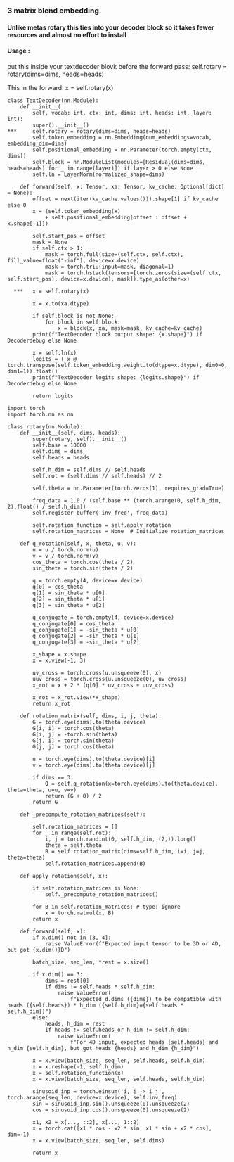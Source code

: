### 3 matrix blend embedding.
#### Unlike metas rotary this ties into your decoder block so it takes fewer resources and almost no effort to install
#### Usage : 

put this inside your textdecoder blovk before the forward pass:
self.rotary = rotary(dims=dims, heads=heads)

This in the forward:
x = self.rotary(x)

    
    class TextDecoder(nn.Module):
        def __init__(
            self, vocab: int, ctx: int, dims: int, heads: int, layer: int):
            super().__init__()
    ***     self.rotary = rotary(dims=dims, heads=heads)
            self.token_embedding = nn.Embedding(num_embeddings=vocab, embedding_dim=dims)
            self.positional_embedding = nn.Parameter(torch.empty(ctx, dims))
            self.block = nn.ModuleList(modules=[Residual(dims=dims, heads=heads) for _ in range(layer)]) if layer > 0 else None
            self.ln = LayerNorm(normalized_shape=dims)
      
        def forward(self, x: Tensor, xa: Tensor, kv_cache: Optional[dict] = None):      
            offset = next(iter(kv_cache.values())).shape[1] if kv_cache else 0
            x = (self.token_embedding(x)
                + self.positional_embedding[offset : offset + x.shape[-1]])
            
            self.start_pos = offset
            mask = None
            if self.ctx > 1:
                mask = torch.full(size=(self.ctx, self.ctx), fill_value=float("-inf"), device=x.device)
                mask = torch.triu(input=mask, diagonal=1)
                mask = torch.hstack(tensors=[torch.zeros(size=(self.ctx, self.start_pos), device=x.device), mask]).type_as(other=x)
    
      ***   x = self.rotary(x)
       
            x = x.to(xa.dtype)
    
            if self.block is not None:
                for block in self.block:
                    x = block(x, xa, mask=mask, kv_cache=kv_cache)
            print(f"TextDecoder block output shape: {x.shape}") if Decoderdebug else None
    
            x = self.ln(x)
            logits = ( x @ torch.transpose(self.token_embedding.weight.to(dtype=x.dtype), dim0=0, dim1=1)).float()
            print(f"TextDecoder logits shape: {logits.shape}") if Decoderdebug else None
    
            return logits
    
    import torch
    import torch.nn as nn
            
    class rotary(nn.Module):
        def __init__(self, dims, heads):
            super(rotary, self).__init__()
            self.base = 10000
            self.dims = dims
            self.heads = heads
    
            self.h_dim = self.dims // self.heads
            self.rot = (self.dims // self.heads) // 2
    
            self.theta = nn.Parameter(torch.zeros(1), requires_grad=True)
            
            freq_data = 1.0 / (self.base ** (torch.arange(0, self.h_dim, 2).float() / self.h_dim))
            self.register_buffer('inv_freq', freq_data)
    
            self.rotation_function = self.apply_rotation
            self.rotation_matrices = None  # Initialize rotation_matrices
    
        def q_rotation(self, x, theta, u, v):
            u = u / torch.norm(u)
            v = v / torch.norm(v)
            cos_theta = torch.cos(theta / 2)
            sin_theta = torch.sin(theta / 2)
    
            q = torch.empty(4, device=x.device)
            q[0] = cos_theta
            q[1] = sin_theta * u[0]
            q[2] = sin_theta * u[1]
            q[3] = sin_theta * u[2]
    
            q_conjugate = torch.empty(4, device=x.device)
            q_conjugate[0] = cos_theta
            q_conjugate[1] = -sin_theta * u[0]
            q_conjugate[2] = -sin_theta * u[1]
            q_conjugate[3] = -sin_theta * u[2]
    
            x_shape = x.shape
            x = x.view(-1, 3)
    
            uv_cross = torch.cross(u.unsqueeze(0), x)
            uuv_cross = torch.cross(u.unsqueeze(0), uv_cross)
            x_rot = x + 2 * (q[0] * uv_cross + uuv_cross)
            
            x_rot = x_rot.view(*x_shape)
            return x_rot
    
        def rotation_matrix(self, dims, i, j, theta):
            G = torch.eye(dims).to(theta.device)
            G[i, i] = torch.cos(theta)
            G[i, j] = -torch.sin(theta)
            G[j, i] = torch.sin(theta)
            G[j, j] = torch.cos(theta)
    
            u = torch.eye(dims).to(theta.device)[i]
            v = torch.eye(dims).to(theta.device)[j]
    
            if dims == 3:
                Q = self.q_rotation(x=torch.eye(dims).to(theta.device), theta=theta, u=u, v=v)
                return (G + Q) / 2
            return G
    
        def _precompute_rotation_matrices(self):
    
            self.rotation_matrices = []
            for _ in range(self.rot):
                i, j = torch.randint(0, self.h_dim, (2,)).long()
                theta = self.theta
                B = self.rotation_matrix(dims=self.h_dim, i=i, j=j, theta=theta)
                self.rotation_matrices.append(B)
    
        def apply_rotation(self, x):
    
            if self.rotation_matrices is None:
                self._precompute_rotation_matrices()
    
            for B in self.rotation_matrices: # type: ignore
                x = torch.matmul(x, B)
            return x
    
        def forward(self, x):
            if x.dim() not in [3, 4]:
                raise ValueError(f"Expected input tensor to be 3D or 4D, but got {x.dim()}D")
    
            batch_size, seq_len, *rest = x.size()
    
            if x.dim() == 3:
                dims = rest[0]
                if dims != self.heads * self.h_dim:
                    raise ValueError(
                        f"Expected d.dims ({dims}) to be compatible with heads ({self.heads}) * h_dim ({self.h_dim}={self.heads * self.h_dim})")
            else:
                heads, h_dim = rest
                if heads != self.heads or h_dim != self.h_dim:
                    raise ValueError(
                        f"For 4D input, expected heads {self.heads} and h_dim {self.h_dim}, but got heads {heads} and h_dim {h_dim}")
    
            x = x.view(batch_size, seq_len, self.heads, self.h_dim)
            x = x.reshape(-1, self.h_dim)
            x = self.rotation_function(x)
            x = x.view(batch_size, seq_len, self.heads, self.h_dim)
            
            sinusoid_inp = torch.einsum('i, j -> i j', torch.arange(seq_len, device=x.device), self.inv_freq)
            sin = sinusoid_inp.sin().unsqueeze(0).unsqueeze(2)
            cos = sinusoid_inp.cos().unsqueeze(0).unsqueeze(2)
            
            x1, x2 = x[..., ::2], x[..., 1::2]
            x = torch.cat([x1 * cos - x2 * sin, x1 * sin + x2 * cos], dim=-1)
            x = x.view(batch_size, seq_len, self.dims)
            
            return x
